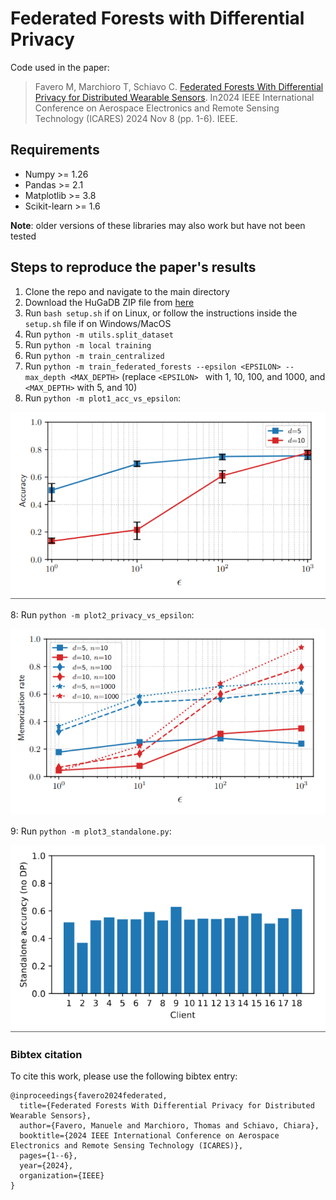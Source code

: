 # Federated Forests with Differential Privacy

Code used in the paper:

> Favero M, Marchioro T, Schiavo C. [Federated Forests With Differential Privacy for Distributed Wearable Sensors](https://ieeexplore.ieee.org/abstract/document/10767941). In2024 IEEE International Conference on Aerospace Electronics and Remote Sensing Technology (ICARES) 2024 Nov 8 (pp. 1-6). IEEE.


## Requirements 
- Numpy >= 1.26
- Pandas >= 2.1
- Matplotlib >= 3.8
- Scikit-learn >= 1.6

<b>Note</b>: older versions of these libraries may also work but have not been tested

## Steps to reproduce the paper's results

1. Clone the repo and navigate to the main directory
2. Download the HuGaDB ZIP file from [here](https://github.com/romanchereshnev/HuGaDB/blob/master/HumanGaitDataBase.zip)
3. Run `bash setup.sh` if on Linux, or follow the instructions inside the `setup.sh` file if on Windows/MacOS
4. Run `python -m utils.split_dataset`
5. Run `python -m local training`
6. Run `python -m train_centralized`
7. Run `python -m train_federated_forests --epsilon <EPSILON> --max_depth <MAX_DEPTH>` (replace `<EPSILON> ` with 1, 10, 100, and 1000, and `<MAX_DEPTH>` with 5, and 10)
8. Run `python -m plot1_acc_vs_epsilon`:

![image](fig/acc_vs_epsilon.png)

8: Run `python -m plot2_privacy_vs_epsilon`:

![image](fig/privacy_vs_epsilon.png)

9: Run `python -m plot3_standalone.py`:

![image](fig/acc_standalone.png)

### Bibtex citation

To cite this work, please use the following bibtex entry:

```
@inproceedings{favero2024federated,
  title={Federated Forests With Differential Privacy for Distributed Wearable Sensors},
  author={Favero, Manuele and Marchioro, Thomas and Schiavo, Chiara},
  booktitle={2024 IEEE International Conference on Aerospace Electronics and Remote Sensing Technology (ICARES)},
  pages={1--6},
  year={2024},
  organization={IEEE}
}
```
